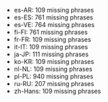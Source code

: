 - es-AR: 109 missing phrases
- es-ES: 761 missing phrases
- es-VE: 764 missing phrases
- fi-FI: 761 missing phrases
- fr-FR: 109 missing phrases
- it-IT: 109 missing phrases
- ja-JP: 111 missing phrases
- ko-KR: 109 missing phrases
- nl-NL: 109 missing phrases
- pl-PL: 940 missing phrases
- ru-RU: 207 missing phrases
- zh-Hans: 109 missing phrases
